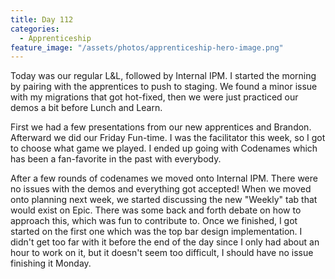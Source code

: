 ```yaml
---
title: Day 112
categories:
  - Apprenticeship
feature_image: "/assets/photos/apprenticeship-hero-image.png"
---
```


Today was our regular L&L, followed by Internal IPM. I started the morning by pairing with the apprentices
to push to staging. We found a minor issue with my migrations that got hot-fixed, then we were just
practiced our demos a bit before Lunch and Learn.

First we had a few presentations from our new apprentices and Brandon. Afterward we did our Friday Fun-time.
I was the facilitator this week, so I got to choose what game we played. I ended up going with Codenames
which has been a fan-favorite in the past with everybody.

After a few rounds of codenames we moved onto Internal IPM. There were no issues with the demos and everything
got accepted! When we moved onto planning next week, we started discussing the new "Weekly" tab that
would exist on Epic. There was some back and forth debate on how to approach this, which was fun to
contribute to. Once we finished, I got started on the first one which was the top bar design implementation.
I didn't get too far with it before the end of the day since I only had about an hour to work on it, but
it doesn't seem too difficult, I should have no issue finishing it Monday.